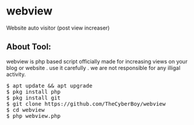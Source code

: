 # webview
Website auto visitor (post view increaser)
<br>
## About Tool:
webview is php based script officially made for increasing views on your blog or website .
use it carefully .
we are not responsible for any illigal activity.
<br>
<pre>
$ apt update && apt upgrade
$ pkg install php
$ pkg install git
$ git clone https://github.com/TheCyberBoy/webview
$ cd webview
$ php webview.php
</pre>
